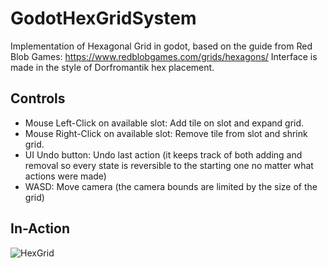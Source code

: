 # GodotHexGridSystem

Implementation of Hexagonal Grid in godot, based on the guide from Red Blob Games: https://www.redblobgames.com/grids/hexagons/
Interface is made in the style of Dorfromantik hex placement.

## Controls

* Mouse Left-Click on available slot: Add tile on slot and expand grid.
* Mouse Right-Click on available slot: Remove tile from slot and shrink grid.
* UI Undo button: Undo last action (it keeps track of both adding and removal so every state is reversible to the starting one no matter what actions were made)
* WASD: Move camera (the camera bounds are limited by the size of the grid)

## In-Action

![HexGrid](ReadmeImages/HexGrid.gif)</br>
